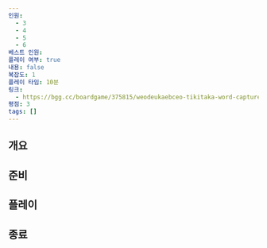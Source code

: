 ```yaml
---
인원:
  - 3
  - 4
  - 5
  - 6
베스트 인원:
플레이 여부: true
내용: false
복잡도: 1
플레이 타임: 10분
링크:
  - https://bgg.cc/boardgame/375815/weodeukaebceo-tikitaka-word-capture-tiki-taka
평점: 3
tags: []
---
```

## 개요
## 준비
## 플레이
## 종료